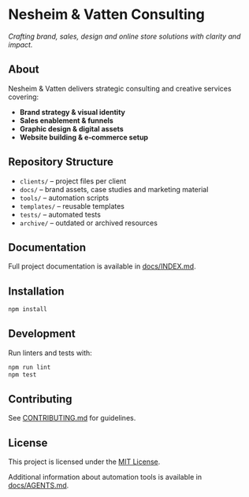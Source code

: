 # Nesheim & Vatten Consulting

*Crafting brand, sales, design and online store solutions with clarity and impact.*

## About
Nesheim & Vatten delivers strategic consulting and creative services covering:
- **Brand strategy & visual identity**
- **Sales enablement & funnels**
- **Graphic design & digital assets**
- **Website building & e‑commerce setup**

## Repository Structure
- `clients/` – project files per client
- `docs/` – brand assets, case studies and marketing material
- `tools/` – automation scripts
- `templates/` – reusable templates
- `tests/` – automated tests
- `archive/` – outdated or archived resources

## Documentation
Full project documentation is available in [docs/INDEX.md](docs/INDEX.md).

## Installation
```bash
npm install
```

## Development
Run linters and tests with:
```bash
npm run lint
npm test
```

## Contributing
See [CONTRIBUTING.md](docs/CONTRIBUTING.md) for guidelines.

## License
This project is licensed under the [MIT License](LICENSE).

Additional information about automation tools is available in [docs/AGENTS.md](docs/AGENTS.md).
